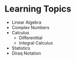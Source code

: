 # Learning Topics

- Linear Algebra
- Complex Numbers
- Calculus
  - Differenttial
  - Integral Calculus
- Statistics
- Diraq Notation

```mermaid



